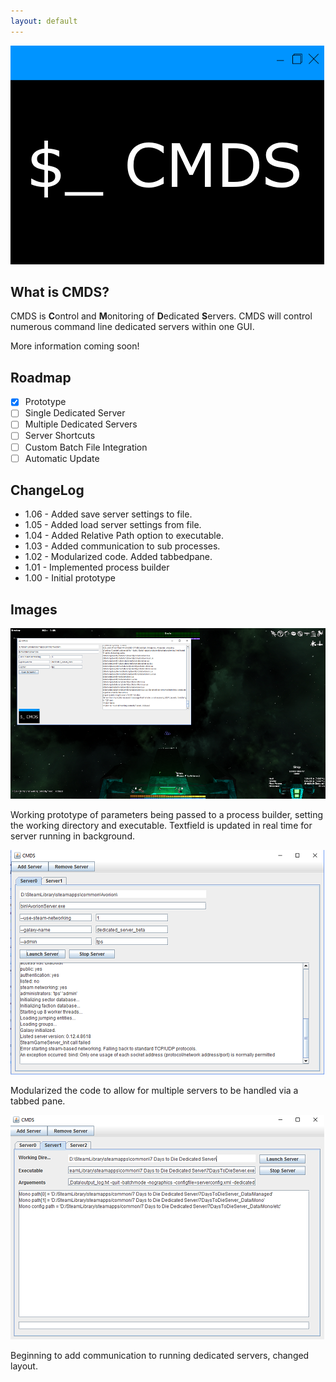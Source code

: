```yaml
---
layout: default
---
```


![Logo](cmds-w.png)

## What is CMDS?
CMDS is **C**ontrol and **M**onitoring of **D**edicated **S**ervers. CMDS will control numerous command line dedicated servers within one GUI.

More information coming soon!

## Roadmap
* [x] Prototype
* [ ] Single Dedicated Server
* [ ] Multiple Dedicated Servers
* [ ] Server Shortcuts
* [ ] Custom Batch File Integration
* [ ] Automatic Update

## ChangeLog
* 1.06 - Added save server settings to file.
* 1.05 - Added load server settings from file.
* 1.04 - Added Relative Path option to executable. 
* 1.03 - Added communication to sub processes.
* 1.02 - Modularized code. Added tabbedpane.
* 1.01 - Implemented process builder
* 1.00 - Initial prototype


## Images
![Prototype](prototype.png)

Working prototype of parameters being passed to a process builder, setting the working directory and executable. Textfield is updated in real time for server running in background.

![Prototype2](prototype2.png)

Modularized the code to allow for multiple servers to be handled via a tabbed pane.

![Prototype3](prototype3.png)

Beginning to add communication to running dedicated servers, changed layout.

